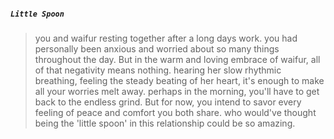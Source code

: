 ##### `Little Spoon`
>you and waifur resting together after a long days work.
>you had personally been anxious and worried about so many things throughout the day. But in the warm and loving embrace of waifur, all of that negativity means nothing.
>hearing her slow rhythmic breathing, feeling the steady beating of her heart, it's enough to make all your worries melt away.
>perhaps in the morning, you'll have to get back to the endless grind. But for now, you intend to savor every feeling of peace and comfort you both share.
>who would've thought being the 'little spoon' in this relationship could be so amazing.